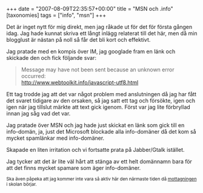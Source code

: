 +++
date = "2007-08-09T22:35:57+00:00"
title = "MSN och .info"
[taxonomies]
tags = ["info", "msn"]
+++

Det är inget nytt för mig direkt, men jag råkade ut för det för första gången idag. Jag hade kunnat skriva ett långt inlägg relaterat till det här, men då min blogglust är nästan på noll så får det bli kort och effektivt.

Jag pratade med en kompis över IM, jag googlade fram en länk och skickade den och fick följande svar:

> Message may have not been sent because an unknown error occurred:  
> <http://www.webtoolkit.info/javascript-utf8.html>

Ett tag trodde jag att det var något problem med anslutningen då jag har fått det svaret tidigare av den orsaken, så jag satt ett tag och försökte, igen och igen när jag tillslut märkte att text gick igenom. Först var jag lite förbryllad innan jag såg vad det var.

Jag pratade över MSN och jag hade just skickat en länk som gick till en info-domän, ja, just det Microsoft blockade alla info-domäner då det kom så mycket spamlänkar med info-domäner.

Skapade en liten irritation och vi fortsatte prata på Jabber/Gtalk istället.

Jag tycker att det är lite väl hårt att stänga av ett helt domännamn bara för att det finns mycket spamare som äger info-domäner.

<small>Ska även påpeka att jag kommer inte vara så aktiv här den närmaste tiden då <a href="http://www.d.kth.se/mottagningen/">mottagningen</a> i skolan börjar.</small>



<small></small>
